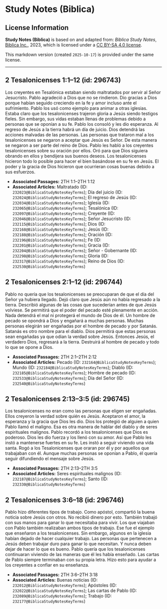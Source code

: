 # Study Notes (Biblica)

## License Information

**Study Notes (Biblica)** is based on and adapted from: _Biblica Study Notes_, [Biblica Inc.](https://www.biblica.com/), 2023, which is licensed under a [CC BY-SA 4.0 license](https://creativecommons.org/licenses/by-sa/4.0/legalcode.en).

This markdown version (created `2025-10-17`) is provided under the same license.



--------------------------------

## 2 Tesalonicenses 1:1–12 (id: 296743)

Los creyentes en Tesalónica estaban siendo maltratados por servir al Señor Jesucristo. Pablo agradeció a Dios que no se rindieron. Dio gracias a Dios porque habían seguido creciendo en la fe y amor incluso ante el sufrimiento. Pablo los usó como ejemplo para animar a otras iglesias. Estaba claro que los tesalonicenses trajeron gloria a Jesús siendo testigos fieles. Sin embargo, sus vidas estaban llenas de problemas debido a personas que se oponían a su fe. Pablo los consoló y les dio esperanza. Al regreso de Jesús a la tierra habrá un día de juicio. Dios detendrá las acciones malvadas de las personas. Las personas que trataron mal a los tesalonicenses se negaron a aceptar que Jesús es Señor. De esta manera se negaron a ser parte del reino de Dios. Pablo les habló a los creyentes tesalonicenses sobre su oración por ellos. Oró para que Dios siguiera obrando en ellos y bendijera sus buenos deseos. Los tesalonicenses hicieron todo lo posible para hacer el bien basándose en su fe en Jesús. El poder y la gracia de Dios hicieron que ocurrieran cosas buenas debido a sus esfuerzos.

* **Associated Passages:** 2TH 1:1–2TH 1:12
* **Associated Articles:** Maltratado (ID: `232023@BiblicaStudyNotesKeyTerms`); Día del juicio (ID: `232024@BiblicaStudyNotesKeyTerms`); El regreso de Jesús (ID: `232034@BiblicaStudyNotesKeyTerms`); Iglesia (ID: `232065@BiblicaStudyNotesKeyTerms`); Tesalónica (ID: `232097@BiblicaStudyNotesKeyTerms`); Creyente (ID: `232046@BiblicaStudyNotesKeyTerms`); Señor Jesucristo (ID: `232115@BiblicaStudyNotesKeyTerms`); Dios (ID: `232168@BiblicaStudyNotesKeyTerms`); Jesús (ID: `232188@BiblicaStudyNotesKeyTerms`); Oración (ID: `232196@BiblicaStudyNotesKeyTerms`); Fe (ID: `232201@BiblicaStudyNotesKeyTerms`); Gracia (ID: `232204@BiblicaStudyNotesKeyTerms`); Señor - Gobernante (ID: `232298@BiblicaStudyNotesKeyTerms`); Gloria (ID: `232317@BiblicaStudyNotesKeyTerms`); Reino de Dios (ID: `232530@BiblicaStudyNotesKeyTerms`)

## 2 Tesalonicenses 2:1–12 (id: 296744)

Pablo no quería que los tesalonicenses se preocuparan de que el día del Señor ya hubiera llegado. Dejó claro que Jesús aún no había regresado a la tierra. Describió algunas de las cosas que sucederían antes de que Jesús volviese. Se permitirá que el poder del pecado esté plenamente en acción. Nada detendrá el mal ni protegerá el mundo de Dios de él. Un hombre de pecado se opondrá a Dios y engañará a muchas personas. Muchas personas elegirán ser engañadas por el hombre de pecado y por Satanás. Satanás es otro nombre para el diablo. Dios permitirá que estas personas sean engañadas ya que odian la verdad sobre Jesús. Entonces Jesús, el verdadero Dios, regresará a la tierra. Destruirá al hombre de pecado y todo lo que se opone a Dios.

* **Associated Passages:** 2TH 2:1–2TH 2:12
* **Associated Articles:** Pecado (ID: `232164@BiblicaStudyNotesKeyTerms`); Mundo (ID: `232184@BiblicaStudyNotesKeyTerms`); Diablo (ID: `232185@BiblicaStudyNotesKeyTerms`); Hombre de pecado (ID: `232533@BiblicaStudyNotesKeyTerms`); Día del Señor (ID: `232540@BiblicaStudyNotesKeyTerms`)

## 2 Tesalonicenses 2:13–3:5 (id: 296745)

Los tesalonicenses no eran como las personas que eligen ser engañadas. Ellos creyeron la verdad sobre quién es Jesús. Aceptaron el amor, la esperanza y la gracia que Dios les dio. Dios los protegió de alguien a quien Pablo llamó el maligno. Esa es otra manera de hablar del diablo y de seres espirituales malignos. Pablo recordó a los tesalonicenses que Dios es poderoso. Dios les dio fuerza y los llenó con su amor. Así que Pablo les instó a mantenerse fuertes en su fe. Les instó a seguir viviendo una vida santa. Rogó a los Tesalonicenses que oraran por él y por aquellos que trabajaban con él. Aunque muchas personas se oponían a Pablo, él quería seguir difundiendo el mensaje sobre Jesús.

* **Associated Passages:** 2TH 2:13–2TH 3:5
* **Associated Articles:** Seres espirituales malignos (ID: `232187@BiblicaStudyNotesKeyTerms`); Santo (ID: `232330@BiblicaStudyNotesKeyTerms`)

## 2 Tesalonicenses 3:6–18 (id: 296746)

Pablo hizo diferentes tipos de trabajo. Como apóstol, compartió la buena noticia sobre Jesús con otros. No recibió dinero por esto. También trabajó con sus manos para ganar lo que necesitaba para vivir. Los que viajaban con Pablo también realizaban ambos tipos de trabajo. Ese fue el ejemplo que enseñaron a los tesalonicenses. Sin embargo, algunos en la iglesia habían dejado de hacer cualquier trabajo. Las personas que pertenecen a Jesús deben trabajar duro para ganar lo que necesitan. Y nunca deben dejar de hacer lo que es bueno. Pablo quería que los tesalonicenses continuaran viviendo de las maneras que él les había enseñado. Las cartas de Pablo siempre terminaban con su propia letra. Hizo esto para ayudar a los creyentes a confiar en su enseñanza.

* **Associated Passages:** 2TH 3:6–2TH 3:18
* **Associated Articles:** Buenas noticias (ID: `232012@BiblicaStudyNotesKeyTerms`); Apóstoles (ID: `232022@BiblicaStudyNotesKeyTerms`); Las cartas de Pablo (ID: `232089@BiblicaStudyNotesKeyTerms`); Trabajo (ID: `232177@BiblicaStudyNotesKeyTerms`)

